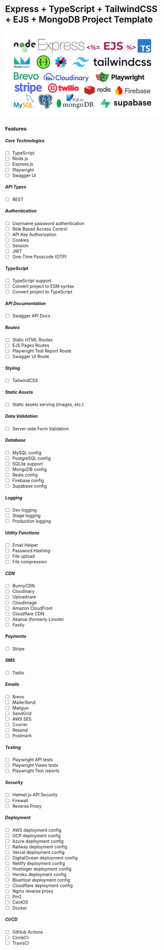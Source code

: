 # Express + TypeScript + TailwindCSS + EJS + MongoDB Project Template

![Template Header](./public/images/template-header.png)

### Features

##### Core Technologies
- [ ] TypeScript
- [ ] Node.js
- [ ] Express.js
- [ ] Playwright
- [ ] Swagger UI

##### API Types
- [ ] REST

##### Authentication
- [ ] Username password authentication
- [ ] Role Based Access Control
- [ ] API Key Authorization
- [ ] Cookies
- [ ] Session
- [ ] JWT
- [ ] One-Time Passcode (OTP)

##### TypeScript
- [ ] TypeScript support
- [ ] Convert project to ESM syntax
- [ ] Convert project to TypeScript

##### API Documentation
- [ ] Swagger API Docs

##### Routes
- [ ] Static HTML Routes
- [ ] EJS Pages Routes
- [ ] Playwright Test Report Route
- [ ] Swagger UI Route

##### Styling
- [ ] TailwindCSS

##### Static Assets
- [ ] Static assets serving (images, etc.)

##### Data Validation
- [ ] Server-side Form Validation

##### Database
- [ ] MySQL config
- [ ] PostgreSQL config
- [ ] SQLite support
- [ ] MongoDB config
- [ ] Redis config
- [ ] Firebase config
- [ ] Supabase config

##### Logging
- [ ] Dev logging
- [ ] Stage logging
- [ ] Production logging

##### Utility Functions
- [ ] Email Helper
- [ ] Password Hashing
- [ ] File upload
- [ ] File compression

##### CDN
- [ ] BunnyCDN
- [ ] Cloudinary
- [ ] Uploadcare
- [ ] Cloudimage
- [ ] Amazon CloudFront
- [ ] Cloudflare CDN
- [ ] Akamai (formerly Linode)
- [ ] Fastly

##### Payments
- [ ] Stripe

##### SMS
- [ ] Twilio

##### Emails
- [ ] Brevo
- [ ] MailerSend
- [ ] Mailgun
- [ ] SendGrid
- [ ] AWS SES
- [ ] Courier
- [ ] Resend
- [ ] Postmark

##### Testing
- [ ] Playwright API tests
- [ ] Playwright Views tests
- [ ] Playwright Test reports

##### Security
- [ ] Helmet.js API Security
- [ ] Firewall
- [ ] Reverse Proxy

##### Deployment
- [ ] AWS deployment config
- [ ] GCP deployment config
- [ ] Azure deployment config
- [ ] Railway deployment config
- [ ] Vercel deployment config
- [ ] DigitalOcean deployment config
- [ ] Netlify deployment config
- [ ] Hostinger deployment config
- [ ] Heroku deployment config
- [ ] BlueHost deployment config
- [ ] Cloudflare deployment config
- [ ] Nginx reverse proxy
- [ ] Pm2
- [ ] CentOS
- [ ] Docker

##### CI/CD
- [ ] GitHub Actions
- [ ] CircleCI
- [ ] TravisCI